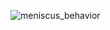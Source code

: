 

![meniscus_behavior](https://github.com/user-attachments/assets/9d3eee1d-b9f8-4ed2-b7cb-e95a23bec953)
